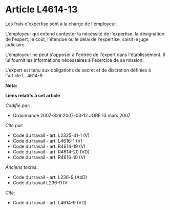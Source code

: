# Article L4614-13

Les frais d'expertise sont à la charge de l'employeur.

L'employeur qui entend contester la nécessité de l'expertise, la désignation de l'expert, le coût, l'étendue ou le délai de
l'expertise, saisit le juge judiciaire.

L'employeur ne peut s'opposer à l'entrée de l'expert dans l'établissement. Il lui fournit les informations nécessaires à
l'exercice de sa mission.

L'expert est tenu aux obligations de secret et de discrétion définies à l'article L. 4614-9.

**Nota:**



**Liens relatifs à cet article**

_Codifié par_:

  - Ordonnance 2007-329 2007-03-12 JORF 13 mars 2007

_Cité par_:

  - Code du travail - art. L2325-41-1 (V)
  - Code du travail - art. L4616-1 (V)
  - Code du travail - art. R4614-19 (V)
  - Code du travail - art. R4614-20 (VD)
  - Code du travail - art. R4616-10 (V)

_Anciens textes_:

  - Code du travail - art. L236-9 (AbD)
  - Code du travail L236-9 IV

_Cite_:

  - Code du travail - art. L4614-9 (VD)

